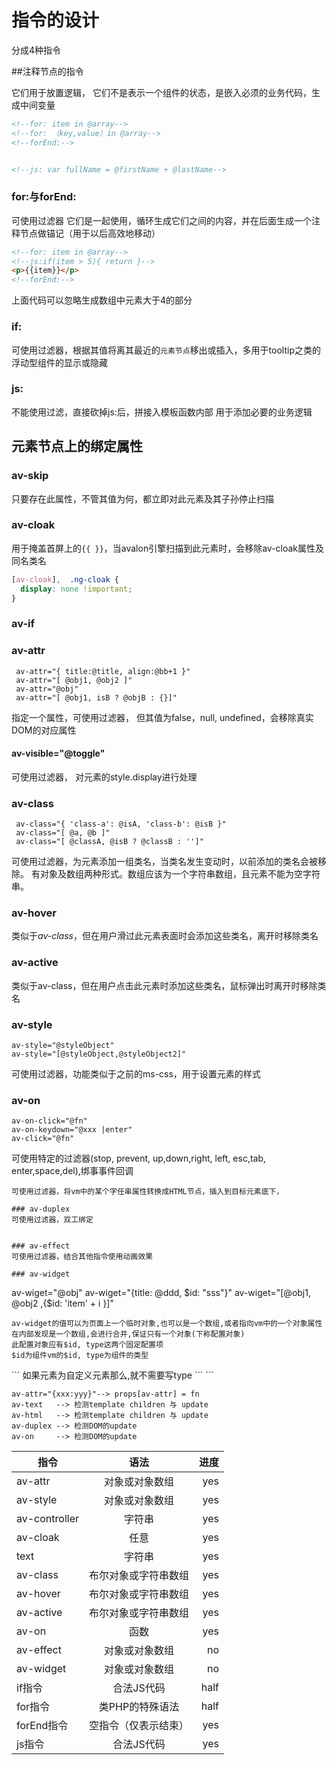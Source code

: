 指令的设计
==========

分成4种指令

##注释节点的指令

它们用于放置逻辑， 它们不是表示一个组件的状态，是嵌入必须的业务代码，生成中间变量

```html
<!--for: item in @array-->
<!--for: （key,value）in @array-->
<!--forEnd:-->


<!--js: var fullName = @firstName + @lastName-->

```
### for:与forEnd:
可使用过滤器 它们是一起使用，循环生成它们之间的内容，并在后面生成一个注释节点做锚记（用于以后高效地移动）

```html
<!--for: item in @array-->
<!--js:if(item > 5){ return }-->
<p>{{item}}</p>
<!--forEnd:-->
```

上面代码可以忽略生成数组中元素大于4的部分

### if:
可使用过滤器，根据其值将离其最近的`元素节点`移出或插入，多用于tooltip之类的浮动型组件的显示或隐藏

### js:
不能使用过滤，直接砍掉js:后，拼接入模板函数内部
用于添加必要的业务逻辑


## 元素节点上的绑定属性

### av-skip
只要存在此属性，不管其值为何，都立即对此元素及其子孙停止扫描

### av-cloak
用于掩盖首屏上的`{{ }}`，当avalon引擎扫描到此元素时，会移除av-cloak属性及同名类名

```css
[av-cloak],  .ng-cloak {
  display: none !important;
}
```
### av-if


### av-attr
```
 av-attr="{ title:@title, align:@bb+1 }"
 av-attr="[ @obj1, @obj2 ]"
 av-attr="@obj"
 av-attr="[ @obj1, isB ? @objB : {}]"
```
指定一个属性，可使用过滤器， 但其值为false，null, undefined，会移除真实DOM的对应属性

#### av-visible="@toggle"
可使用过滤器， 对元素的style.display进行处理

### av-class
```
 av-class="{ 'class-a': @isA, 'class-b': @isB }"
 av-class="[ @a, @b ]"
 av-class="[ @classA, @isB ? @classB : '']"
```
可使用过滤器，为元素添加一组类名，当类名发生变动时，以前添加的类名会被移除。 有对象及数组两种形式。数组应该为一个字符串数组，且元素不能为空字符串。

### av-hover
类似于*av-class*，但在用户滑过此元素表面时会添加这些类名，离开时移除类名

### av-active

类似于av-class，但在用户点击此元素时添加这些类名，鼠标弹出时离开时移除类名

### av-style
```
av-style="@styleObject"
av-style="[@styleObject,@styleObject2]"
```
可使用过滤器，功能类似于之前的ms-css，用于设置元素的样式

### av-on
```
av-on-click="@fn"
av-on-keydown="@xxx |enter"
av-click="@fn"
```
可使用特定的过滤器(stop, prevent, up,down,right, left, esc,tab, enter,space,del),绑事事件回调

```
可使用过滤器，将vm中的某个字任串属性转换成HTML节点，插入到目标元素底下，

### av-duplex
可使用过滤器，双工绑定


### av-effect
可使用过滤器，结合其他指令使用动画效果

### av-widget
```
av-wiget="@obj"
av-wiget="{title: @ddd, $id: "sss"}"
av-wiget="[@obj1, @obj2 ,{$id: 'item' + i }]"
```
av-widget的值可以为页面上一个临时对象,也可以是一个数组,或者指向vm中的一个对象属性
在内部发现是一个数组,会进行合并,保证只有一个对象(下称配置对象)
此配置对象应有$id, type这两个固定配置项
$id为组件vm的$id, type为组件的类型 

```
<div ms-widget="{$id: @id, type:'panel',other:@param1}"></div>
```
如果元素为自定义元素那么,就不需要写type
```
<ms-panel ms-widget="{$id: @id,other:@param1}"></ms-panel>
```

```
av-attr="{xxx:yyy}"--> props[av-attr] = fn
av-text   --> 检测template children 与 update
av-html   --> 检测template children 与 update
av-duplex --> 检测DOM的update
av-on     --> 检测DOM的update
```


| 指令           | 语法               | 进度  |
| ------------- |:-----------------:| -----:|
| av-attr       | 对象或对象数组       | yes |
| av-style      | 对象或对象数组       | yes |
| av-controller | 字符串              | yes |
| av-cloak      | 任意                | yes |
| text          | 字符串              | yes |
| av-class      | 布尔对象或字符串数组  | yes |
| av-hover      | 布尔对象或字符串数组  | yes |
| av-active     | 布尔对象或字符串数组  | yes |
| av-on         | 函数                | yes |
| av-effect     | 对象或对象数组        | no |
| av-widget     | 对象或对象数组        | no |
| if指令        |     合法JS代码      | half |
| for指令       | 类PHP的特殊语法      | half |
| forEnd指令    | 空指令（仅表示结束）   | yes|
| js指令        |  合法JS代码          | yes|